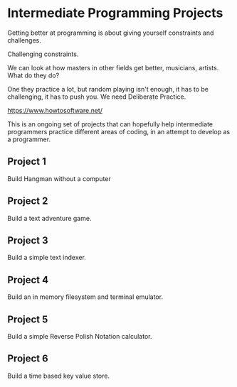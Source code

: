 
# Intermediate Programming Projects

Getting better at programming is about giving yourself constraints and challenges.

Challenging constraints.

We can look at how masters in other fields get better, musicians, artists. What do they do?

One they practice a lot, but random playing isn't enough, it has to be challenging, it has to push you. We need Deliberate Practice.

https://www.howtosoftware.net/

This is an ongoing set of projects that can hopefully help intermediate programmers practice different areas of coding,
in an attempt to develop as a programmer.

## Project 1

Build Hangman without a computer

## Project 2

Build a text adventure game.

## Project 3

Build a simple text indexer.

## Project 4

Build an in memory filesystem and terminal emulator.

## Project 5

Build a simple Reverse Polish Notation calculator.

## Project 6

Build a time based key value store.


